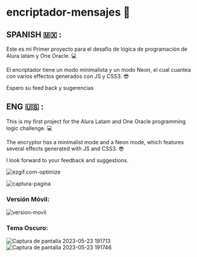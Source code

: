 # encriptador-mensajes 💙

 ## SPANISH 🇲🇽 :
Este es mi Primer proyecto para el desafío de lógica de programación de Alura latam y One Oracle. 💻

El encriptador tiene un modo minimalista y un modo Neon, el cual cuantea con varios effectos generados con JS y CSS3. 😎

Espero su feed back y sugerencias


## ENG 🇺🇸 :

This is my first project for the Alura Latam and One Oracle programming logic challenge. 💻

The encryptor has a minimalist mode and a Neon mode, which features several effects generated with JS and CSS3. 😎

I look forward to your feedback and suggestions.

![ezgif com-optimize](https://github.com/SofiDevO/encriptador-mensajes/assets/102200061/6eddfb34-c5fc-4d29-9097-b6bbad709562)

![captura-pagina](https://github.com/SofiDevO/encriptador-mensajes/assets/102200061/c8beff17-9a57-41e5-93ba-8bf2267187b6)

### Versión Móvil:


![version-movil](https://github.com/SofiDevO/encriptador-mensajes/assets/102200061/1d24c7c2-530e-4b2c-a774-f8cee4aad735)

### Tema Oscuro:

![Captura de pantalla 2023-05-23 191713](https://github.com/SofiDevO/encriptador-mensajes/assets/102200061/ac7af6b0-049c-471a-8eaa-24d4fa114dc0)
![Captura de pantalla 2023-05-23 191746](https://github.com/SofiDevO/encriptador-mensajes/assets/102200061/e7d5ed32-202c-4d48-a410-2ec333f01d05)
